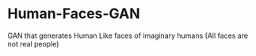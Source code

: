 # Human-Faces-GAN
GAN that generates Human Like faces of imaginary humans (All faces are not real people)
